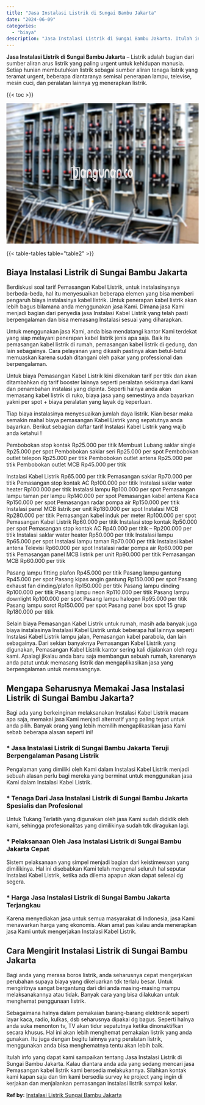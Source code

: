 ```yaml
---
title: "Jasa Instalasi Listrik di Sungai Bambu Jakarta"
date: "2024-06-09"
categories: 
  - "biaya"
description: "Jasa Instalasi Listrik di Sungai Bambu Jakarta. Itulah info yang dapat kami sampaikan tentang Jasa Instalasi Listrik di Sungai Bambu Jakarta. Kalau diantara..."
---
```


**Jasa Instalasi Listrik di Sungai Bambu Jakarta** – Listrik adalah bagian dari sumber aliran arus listrik yang paling urgent untuk kehidupan manusia. Setiap hunian membutuhkan listrik sebagai sumber aliran tenaga listrik yang teramat urgent, beberapa diantaranya semisal penerapan lampu, televise, mesin cuci, dan peralatan lainnya yg menerapkan listrik.

{{< toc >}}

![Jasa Instalasi Listrik di Sungai Bambu Jakarta](/images/instalasi-listrik-murah23.png)

{{< table-tables table="table2" >}}

## Biaya Instalasi Listrik di Sungai Bambu Jakarta

Berdiskusi soal tarif Pemasangan Kabel Listrik, untuk instalasinyanya berbeda-beda, hal itu menyesuaikan beberapa elemen yang bisa memberi pengaruh biaya instalasinya kabel listrik. Untuk penerapan kabel listrik akan lebih bagus bilamana anda menggunakan jasa Kami. Dimana jasa Kami menjadi bagian dari penyedia jasa Instalasi Kabel Listrik yang telah pasti berpengalaman dan bisa memasang Instalasi sesuai yang diharapkan.

Untuk menggunakan jasa Kami, anda bisa mendatangi kantor Kami terdekat yang siap melayani penerapan kabel listrik jenis apa saja. Baik itu pemasangan kabel listrik di rumah, pemasangan kabel listrik di gedung, dan lain sebagainya. Cara pelayanan yang dikasih pastinya akan betul-betul memuaskan karena sudah ditangani oleh pakar yang professional dan berpengalaman.

Untuk biaya Pemasangan Kabel Listrik kini dikenakan tarif per titik dan akan ditambahkan dg tarif booster lainnya seperti peralatan sekiranya dari kami dan penambahan instalasi yang dipinta. Seperti halnya anda akan memasang kabel listrik di ruko, biaya jasa yang semestinya anda bayarkan yakni per spot + biaya peralatan yang layak dg keperluan.

Tiap biaya instalasinya menyesuaikan jumlah daya listrik. Kian besar maka semakin mahal biaya pemasangan Kabel Listrik yang sepatutnya anda bayarkan. Berikut sebagian daftar tarif Instalasi Kabel Listrik yang wajib anda ketahui !

Pembobokan stop kontak Rp25.000 per titik Membuat Lubang saklar single Rp25.000 per spot Pembobokan saklar seri Rp25.000 per spot Pembobokan outlet telepon Rp25.000 per titik Pembobokan outlet antena Rp25.000 per titik Pembobokan outlet MCB Rp45.000 per titik

Instalasi Kabel Listrik Rp65.000 per titik Pemasangan saklar Rp70.000 per titik Pemasangan stop kontak AC Rp100.000 per titik Instalasi saklar water heater Rp100.000 per titik Instalasi lampu Rp100.000 per spot Pemasangan lampu taman per lampu Rp140.000 per spot Pemasangan kabel antena Kaca Rp150.000 per spot Pemasangan radar pompa air Rp150.000 per titik Instalasi panel MCB listrik per unit Rp180.000 per spot Instalasi MCB Rp280.000 per titik Pemasangan kabel induk per meter Rp100.000 per spot Pemasangan Kabel Listrik Rp60.000 per titik Instalasi stop kontak Rp50.000 per spot Pemasangan stop kontak AC Rp40.000 per titik – Rp200.000 per titik Instalasi saklar water heater Rp50.000 per titik Instalasi lampu Rp65.000 per spot Instalasi lampu taman Rp70.000 per titik Instalasi kabel antena Televisi Rp60.000 per spot Instalasi radar pompa air Rp60.000 per titik Pemasangan panel MCB listrik per unit Rp90.000 per titik Pemasangan MCB Rp60.000 per titik

Pasang lampu fitting plafon Rp45.000 per titik Pasang lampu gantung Rp45.000 per spot Pasang kipas angin gantung Rp150.000 per spot Pasang exhaust fan dinding/plafon Rp150.000 per titik Pasang lampu dinding Rp100.000 per titik Pasang lampu neon Rp110.000 per titik Pasang lampu downlight Rp100.000 per spot Pasang lampu halogen Rp95.000 per titik Pasang lampu sorot Rp150.000 per spot Pasang panel box spot 15 grup Rp180.000 per titik

Selain biaya Pemasangan Kabel Listrik untuk rumah, masih ada banyak juga biaya instalasinya Instalasi Kabel Listrik untuk beberapa hal lainnya seperti Instalasi Kabel Listrik lampu jalan, Pemasangan kabel parabola, dan lain sebagainya. Dari sekian banyaknya Pemasangan Kabel Listrik yang digunakan, Pemasangan Kabel Listrik kantor sering kali dijalankan oleh regu kami. Apalagi jikalau anda baru saja membangun sebuah rumah, karenanya anda patut untuk memasang listrik dan mengaplikasikan jasa yang berpengalaman untuk memasangnya.

## Mengapa Seharusnya Memakai Jasa Instalasi Listrik di Sungai Bambu Jakarta?

Bagi ada yang berkeinginan melaksanakan Instalasi Kabel Listrik macam apa saja, memakai jasa Kami menjadi alternatif yang paling tepat untuk anda pilih. Banyak orang yang lebih memilih mengaplikasikan jasa Kami sebab beberapa alasan seperti ini!

### \* Jasa Instalasi Listrik di Sungai Bambu Jakarta Teruji Berpengalaman Pasang Listrik

Pengalaman yang dimiliki oleh Kami dalam Instalasi Kabel Listrik menjadi sebuah alasan perlu bagi mereka yang berminat untuk menggunakan jasa Kami dalam Instalasi Kabel Listrik.

### \* Tenaga Dari Jasa Instalasi Listrik di Sungai Bambu Jakarta Spesialis dan Profesional

Untuk Tukang Terlatih yang digunakan oleh jasa Kami sudah dididik oleh kami, sehingga profesionalitas yang dimilikinya sudah tdk diragukan lagi.

### \* Pelaksanaan Oleh Jasa Instalasi Listrik di Sungai Bambu Jakarta Cepat

Sistem pelaksanaan yang simpel menjadi bagian dari keistimewaan yang dimilikinya. Hal ini disebabkan Kami telah mengenal seluruh hal seputar Instalasi Kabel Listrik, ketika ada dilema apapun akan dapat selesai dg segera.

### \* Harga Jasa Instalasi Listrik di Sungai Bambu Jakarta Terjangkau

Karena menyediakan jasa untuk semua masyarakat di Indonesia, jasa Kami menawarkan harga yang ekonomis. Akan amat pas kalau anda menerapkan jasa Kami untuk mengerjakan Instalasi Kabel Listrik.

## Cara Mengirit Instalasi Listrik di Sungai Bambu Jakarta


Bagi anda yang merasa boros listrik, anda seharusnya cepat mengerjakan perubahan supaya biaya yang dikeluarkan tdk terlalu besar. Untuk mengiritnya sangat bergantung dari diri anda masing-masing mampu melaksanakannya atau tidak. Banyak cara yang bisa dilakukan untuk menghemat penggunaan listrik.

Sebagaimana halnya dalam pemakaian barang-barang elektronik seperti layar kaca, radio, kulkas, dsb seharusnya dipakai dg bagus. Seperti halnya anda suka menonton tv, TV akan tidur sepatutnya ketika dinonaktifkan secara khusus. Hal ini akan lebih menghemat pemakaian listrik yang anda gunakan. Itu juga dengan begitu lainnya yang peralatan listrik, menggunakan anda bisa menghematnya tentu akan lebih baik.

Itulah info yang dapat kami sampaikan tentang Jasa Instalasi Listrik di Sungai Bambu Jakarta. Kalau diantara anda ada yang sedang mencari jasa Pemasangan kabel listrik kami bersedia melakukannya. Silahkan kontak kami kapan saja dan tim kami bersedia survey ke project yang ingin di kerjakan dan menjalankan pemasangan instalasi listrik sampai kelar.

**Ref by:** [Instalasi Listrik Sungai Bambu Jakarta](https://id.wikipedia.org/wiki/Instalasi)
